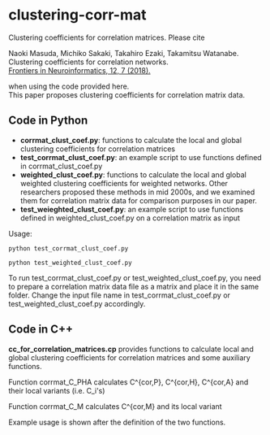 # clustering-corr-mat
Clustering coefficients for correlation matrices. 
Please cite

Naoki Masuda, Michiko Sakaki, Takahiro Ezaki, Takamitsu Watanabe.<br>
Clustering coefficients for correlation networks.<br>
[Frontiers in Neuroinformatics, 12, 7 (2018).](https://doi.org/10.3389/fninf.2018.00007)

when using the code provided here.<br>
This paper proposes clustering coefficients for correlation matrix data.

## Code in Python

- **corrmat_clust_coef.py**: functions to calculate the local and global clustering coefficients for correlation matrices
- **test_corrmat_clust_coef.py**: an example script to use functions defined in corrmat_clust_coef.py
- **weighted_clust_coef.py**: functions to calculate the local and global weighted clustering coefficients for weighted networks. Other researchers proposed these methods in mid 2000s, and we examined them for correlation matrix data for comparison purposes in our paper.
- **test_weieghted_clust_coef.py**: an example script to use functions defined in weighted_clust_coef.py on a correlation matrix as input

Usage:

`python test_corrmat_clust_coef.py`

`python test_weighted_clust_coef.py`

To run test_corrmat_clust_coef.py or test_weighted_clust_coef.py, you need to prepare a correlation matrix data file as a matrix and place it in the same folder. Change the input file name in test_corrmat_clust_coef.py or test_weighted_clust_coef.py accordingly.

## Code in C++

**cc_for_correlation_matrices.cp** provides functions to calculate local and global clustering coefficients for correlation matrices and some auxiliary functions.

Function corrmat_C_PHA calculates C^{cor,P}, C^{cor,H}, C^{cor,A} and their local variants (i.e. C_i's)

Function corrmat_C_M calculates C^{cor,M} and its local variant

Example usage is shown after the definition of the two functions.

